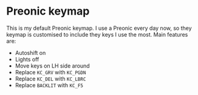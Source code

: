 # Preonic keymap

This is my default Preonic keymap. I use a Preonic every day now, so they keymap is customised to include they keys I use the most. Main features are:

* Autoshift on
* Lights off
* Move keys on LH side around
* Replace `KC_GRV` with `KC_PGDN`
* Replace `KC_DEL` with `KC_LBRC`
* Replace `BACKLIT` with `KC_F5`
